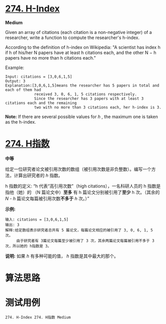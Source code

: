 # [274. H-Index][enTitle]

**Medium**

Given an array of citations (each citation is a non-negative integer) of a researcher, write a function to compute the researcher's h-index.

According to the definition of h-index on Wikipedia: "A scientist has index h if h of his/her N papers have at least h citations each, and the other N − h papers have no more than h citations each."

Example:

```
Input: citations = [3,0,6,1,5]
Output: 3 
Explanation:[3,0,6,1,5]means the researcher has 5 papers in total and each of them had 
             received 3, 0, 6, 1, 5 citations respectively. 
             Since the researcher has 3 papers with at least 3 citations each and the remaining 
             two with no more than 3 citations each, her h-index is 3.
```

**Note:** If there are several possible values for  *h* , the maximum one is taken as the h-index.


# [274. H指数][cnTitle]

**中等**

给定一位研究者论文被引用次数的数组（被引用次数是非负整数）。编写一个方法，计算出研究者的  *h* 指数。

h 指数的定义: “h 代表“高引用次数”（high citations），一名科研人员的 h 指数是指他（她）的 （N 篇论文中）**至多** 有 h 篇论文分别被引用了**至少**  h 次。（其余的  *N - h* 篇论文每篇被引用次数**不多于**  *h* 次。）”



**示例:** 

```
输入: citations = [3,0,6,1,5]
输出: 3 
解释:给定数组表示研究者总共有 5 篇论文，每篇论文相应的被引用了 3, 0, 6, 1, 5 次。
     由于研究者有 3篇论文每篇至少被引用了 3 次，其余两篇论文每篇被引用不多于 3 次，所以她的 h指数是 3。
```



**说明:** 如果  *h* 有多种可能的值， *h*  指数是其中最大的那个。




# 算法思路

# 测试用例
```
274. H-Index 274. H指数 Medium
```

[enTitle]: https://leetcode.com/problems/h-index/
[cnTitle]: https://leetcode-cn.com/problems/h-index/
